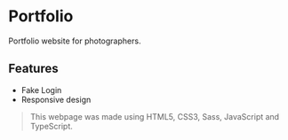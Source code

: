 # Portfolio

Portfolio website for photographers.

## Features

- Fake Login
- Responsive design

> This webpage was made using HTML5, CSS3, Sass, JavaScript and TypeScript.
